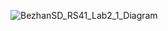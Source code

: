 
![BezhanSD_RS41_Lab2_1_Diagram](https://github.com/user-attachments/assets/db2a1359-ed55-4c47-8c5a-d0dabd1003d1)
